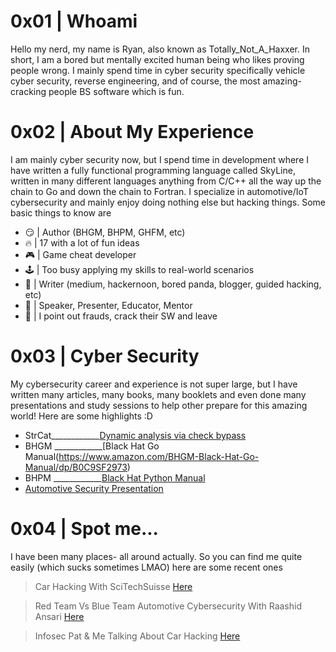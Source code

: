# 0x01 | Whoami 

Hello my nerd, my name is Ryan, also known as Totally_Not_A_Haxxer. In short, I am a bored but mentally excited human being who likes proving people wrong. I mainly spend time in cyber security specifically vehicle cyber security, reverse engineering, and of course, the most amazing- cracking people BS software which is fun. 

# 0x02 | About My Experience

I am mainly cyber security now, but I spend time in development where I have written a fully functional programming language called SkyLine, written in many different languages anything from C/C++ all the way up the chain to Go and down the chain to Fortran. I specialize in automotive/IoT cybersecurity and mainly enjoy doing nothing else but hacking things. Some basic things to know are 

- 😏 | Author (BHGM, BHPM, GHFM, etc)
- 🔥 | 17 with a lot of fun ideas
- 🎮 | Game cheat developer
- 🕹️ | Too busy applying my skills to real-world scenarios
- 📖 | Writer (medium, hackernoon, bored panda, blogger, guided hacking, etc)
- 🎤 | Speaker, Presenter, Educator, Mentor
- 🏴󠁭󠁸󠁭󠁩󠁣󠁿 | I point out frauds, crack their SW and leave

# 0x03 | Cyber Security 

My cybersecurity career and experience is not super large, but I have written many articles, many books, many booklets and even done many presentations and study sessions to help other prepare for this amazing world! Here are some highlights :D

* StrCat____________[Dynamic analysis via check bypass](https://medium.com/@Totally_Not_A_Haxxer/analyzing-game-cheats-with-strcat-fe4f9ec18d83)
* BHGM  ____________[Black Hat Go Manual(https://www.amazon.com/BHGM-Black-Hat-Go-Manual/dp/B0C9SF2973)
* BHPM  ____________[Black Hat Python Manual](https://www.amazon.com/BHPM-Black-Hat-Python-Manual/dp/B0CKD8S8SV/ref=sr_1_2?qid=1702768270&refinements=p_27%3ARyan+Marston&s=books&sr=1-2&text=Ryan+Marston)
* [Automotive Security Presentation](https://www.youtube.com/watch?v=GMIKgCbFAaY)

# 0x04 | Spot me...

I have been many places- all around actually. So you can find me quite easily (which sucks sometimes LMAO) here are some recent ones 

> Car Hacking With SciTechSuisse [Here](https://www.youtube.com/watch?v=McGmkU5vfbo)

> Red Team Vs Blue Team Automotive Cybersecurity With Raashid Ansari [Here](https://www.youtube.com/watch?v=V8BFo6WjzXI)

> Infosec Pat & Me Talking About Car Hacking [Here](https://www.youtube.com/watch?v=SoS--Xqoo7I) 
